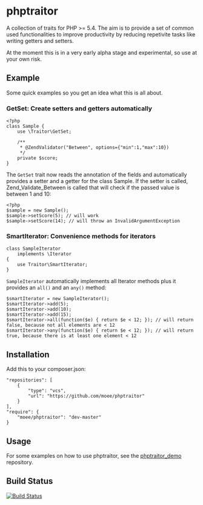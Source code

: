 phptraitor
==========

A collection of traits for PHP >= 5.4. The aim is to provide a set of common used functionalities to improve productivity by reducing repetivite tasks like writing getters and setters.

At the moment this is in a very early alpha stage and experimental, so use at your own risk.

Example
-------
Some quick examples so you get an idea what this is all about.

### GetSet: Create setters and getters automatically

    <?php
    class Sample {
        use \Traitor\GetSet;

        /**
         * @ZendValidator("Between", options={"min":1,"max":10})
         */
        private $score;
    }

The `GetSet` trait now reads the annotation of the fields and automatically provides a setter and a getter for the class Sample. If the setter is called, Zend_Validate_Between is called that will check if the passed value is between 1 and 10:

    <?php
    $sample = new Sample();
    $sample->setScore(5); // will work
    $sample->setScore(14); // will throw an InvalidArgumentException

### SmartIterator: Convenience methods for iterators


    class SampleIterator
        implements \Iterator 
    {
        use Traitor\SmartIterator;
    }

`SampleIterator` automatically implements all Iterator methods plus it provides an `all()` and an `any()` method:

    $smartIterator = new SampleIterator();
    $smartIterator->add(5);
    $smartIterator->add(10);
    $smartIterator->add(15);
    $smartIterator->all(function($e) { return $e < 12; }); // will return false, because not all elements are < 12
    $smartIterator->any(function($e) { return $e < 12; }); // will return true, because there is at least one element < 12

Installation
------------

Add this to your composer.json:

    "repositories": [
        {
            "type": "vcs",
            "url": "https://github.com/moee/phptraitor"
        }
    ],
    "require": {
        "moee/phptraitor": "dev-master"
    }

Usage
-----

For some examples on how to use phptraitor, see the [phptraitor_demo](https://github.com/moee/phptraitor_demo) repository.

Build Status
------------

[![Build Status](https://travis-ci.org/moee/phptraitor.png?branch=master)](https://travis-ci.org/moee/phptraitor)
